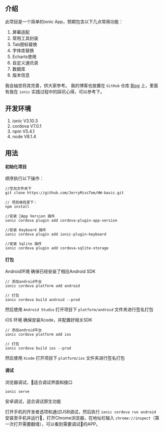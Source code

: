 ## 介绍
此项目是一个简单的ionic App，预期包含以下几点常用功能：

1. 屏幕适配
2. 常用工具封装
3. Tab图标替换
4. 字体库替换
5. Echarts使用
6. 自定义通讯录
7. 数据库
8. 版本信息

我会抽空将其完善，供大家参考。
我的博客也放置在 `GitHub` 仓库 [Blog](https://github.com/JerryMissTom/Blog/issues) 上，里面有我在 `ionic` 实践过程中的踩坑心得，可以参考下。

## 开发环境
1. ionic V3.10.3
2. cordova V7.0.1
3. npm V5.4.1
4. node V8.1.4

## 用法

#### 初始化项目
顺序执行以下操作：
```
//空白文件夹下
git clone https://github.com/JerryMissTom/HW-basic.git

// 项目根目录下：
npm install

//安装 App Version 插件
ionic cordova plugin add cordova-plugin-app-version

//安装 Keyboard 插件
ionic cordova plugin add ionic-plugin-keyboard

//安装 Sqlite 插件
ionic cordova plugin add cordova-sqlite-storage
```
#### 打包
Android环境
确保已经安装了相应Android SDK
```
// 添加android平台
ionic cordova platform add android 

// 打包
ionic cordova build android --prod
```
然后使用 `Android Studio` 打开项目下 `platform/android` 文件夹进行签名打包


iOS 环境
确保安装Xcode，并配置好相关SDK
```
// 添加android平台
ionic cordova platform add ios 

// 打包
ionic cordova build ios --prod
```
然后使用 `Xcode` 打开项目下 `platform/ios` 文件夹进行签名打包

#### 调试
浏览器调试，适合调试界面和接口
```
ionic serve
```

安卓调试，适合调试原生功能

打开手机的开发者选项和通过USB调试，然后执行 `ionic cordova run android` 安装至手机并运行，打开Chrome浏览器，在地址栏输入 `chrome://inspect`（第一次打开需要翻墙），可以看到需要调试的APP。
